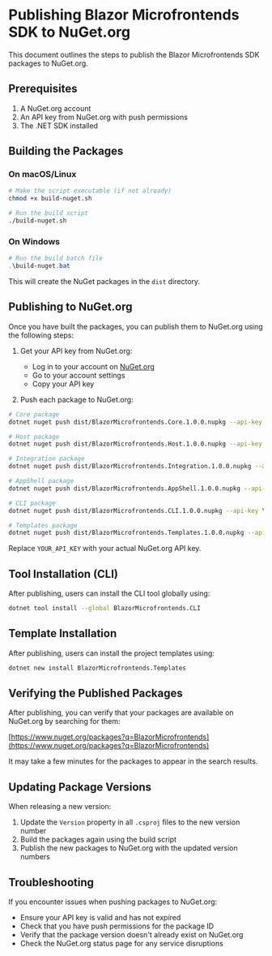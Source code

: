 # Publishing Blazor Microfrontends SDK to NuGet.org

This document outlines the steps to publish the Blazor Microfrontends SDK packages to NuGet.org.

## Prerequisites

1. A NuGet.org account
2. An API key from NuGet.org with push permissions
3. The .NET SDK installed

## Building the Packages

### On macOS/Linux

```bash
# Make the script executable (if not already)
chmod +x build-nuget.sh

# Run the build script
./build-nuget.sh
```

### On Windows

```powershell
# Run the build batch file
.\build-nuget.bat
```

This will create the NuGet packages in the `dist` directory.

## Publishing to NuGet.org

Once you have built the packages, you can publish them to NuGet.org using the following steps:

1. Get your API key from NuGet.org:
   - Log in to your account on [NuGet.org](https://www.nuget.org/)
   - Go to your account settings
   - Copy your API key

2. Push each package to NuGet.org:

```bash
# Core package
dotnet nuget push dist/BlazorMicrofrontends.Core.1.0.0.nupkg --api-key YOUR_API_KEY --source https://api.nuget.org/v3/index.json

# Host package
dotnet nuget push dist/BlazorMicrofrontends.Host.1.0.0.nupkg --api-key YOUR_API_KEY --source https://api.nuget.org/v3/index.json

# Integration package
dotnet nuget push dist/BlazorMicrofrontends.Integration.1.0.0.nupkg --api-key YOUR_API_KEY --source https://api.nuget.org/v3/index.json

# AppShell package
dotnet nuget push dist/BlazorMicrofrontends.AppShell.1.0.0.nupkg --api-key YOUR_API_KEY --source https://api.nuget.org/v3/index.json

# CLI package
dotnet nuget push dist/BlazorMicrofrontends.CLI.1.0.0.nupkg --api-key YOUR_API_KEY --source https://api.nuget.org/v3/index.json

# Templates package
dotnet nuget push dist/BlazorMicrofrontends.Templates.1.0.0.nupkg --api-key YOUR_API_KEY --source https://api.nuget.org/v3/index.json
```

Replace `YOUR_API_KEY` with your actual NuGet.org API key.

## Tool Installation (CLI)

After publishing, users can install the CLI tool globally using:

```bash
dotnet tool install --global BlazorMicrofrontends.CLI
```

## Template Installation

After publishing, users can install the project templates using:

```bash
dotnet new install BlazorMicrofrontends.Templates
```

## Verifying the Published Packages

After publishing, you can verify that your packages are available on NuGet.org by searching for them:

[https://www.nuget.org/packages?q=BlazorMicrofrontends](https://www.nuget.org/packages?q=BlazorMicrofrontends)

It may take a few minutes for the packages to appear in the search results.

## Updating Package Versions

When releasing a new version:

1. Update the `Version` property in all `.csproj` files to the new version number
2. Build the packages again using the build script
3. Publish the new packages to NuGet.org with the updated version numbers

## Troubleshooting

If you encounter issues when pushing packages to NuGet.org:

- Ensure your API key is valid and has not expired
- Check that you have push permissions for the package ID
- Verify that the package version doesn't already exist on NuGet.org
- Check the NuGet.org status page for any service disruptions 
